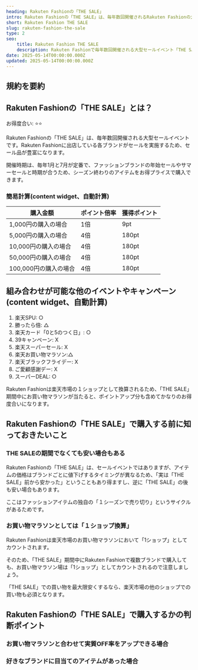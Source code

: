 ```yaml
---
heading: Rakuten Fashionの「THE SALE」
intro: Rakuten Fashionの「THE SALE」は、毎年数回開催されるRakuten Fashionの大型セールイベントです。
short: Rakuten Fashion THE SALE
slug: rakuten-fashion-the-sale
type: 2
seo:
    title: Rakuten Fashion THE SALE
    description: Rakuten Fashionで毎年数回開催される大型セールイベント「THE SALE」について解説。開催時期やセール内容、お得度合い、他のキャンペーンとの違いなど。
date: 2025-05-14T00:00:00.000Z
updated: 2025-05-14T00:00:00.000Z
---
```


## 規約を要約

## Rakuten Fashionの「THE SALE」とは？

お得度合い: ⭐️⭐️

Rakuten Fashionの「THE SALE」は、毎年数回開催される大型セールイベントです。Rakuten Fashionに出店している各ブランドがセールを実施するため、セール品が豊富になります。

開催時期は、毎年1月と7月が定番で、ファッションブランドの年始セールやサマーセールと時期が合うため、シーズン終わりのアイテムをお得プライスで購入できます。

### 簡易計算(content widget、自動計算)

|購入金額|ポイント倍率|獲得ポイント|
|---|---|---|
1,000円の購入の場合|1倍|9pt|
5,000円の購入の場合|4倍|180pt|
10,000円の購入の場合|4倍|180pt|
50,000円の購入の場合|4倍|180pt|
100,000円の購入の場合|4倍|180pt|

## 組み合わせが可能な他のイベントやキャンペーン(content widget、自動計算)

1. 楽天SPU: ○
2. 勝ったら倍: △
3. 楽天カード「0と5のつく日」: ○
4. 39キャンペーン: X
5. 楽天スーパーセール: X
6. 楽天お買い物マラソン:△
7. 楽天ブラックフライデー: X
8. ご愛顧感謝デー: X
9. スーパーDEAL: ○

Rakuten Fashionは楽天市場の１ショップとして換算されるため、「THE SALE」期間中にお買い物マラソンが当たると、ポイントアップ分も含めてかなりのお得度合いになります。

## Rakuten Fashionの「THE SALE」で購入する前に知っておきたいこと

### THE SALEの期間でなくても安い場合もある

Rakuten Fashionの「THE SALE」は、セールイベントではありますが、アイテムの価格はブランドごとに値下げするタイミングが異なるため、「実は「THE SALE」前から安かった」ということもあり得ますし、逆に「THE SALE」の後も安い場合もあります。

ここはファッションアイテムの独自の「１シーズンで売り切り」というサイクルがあるためです。

### お買い物マラソンとしては「１ショップ換算」

Rakuten Fashionは楽天市場のお買い物マラソンにおいて「1ショップ」としてカウントされます。

そのため、「THE SALE」期間中にRakuten Fashionで複数ブランドで購入しても、お買い物マラソン場は「1ショップ」としてカウントされるので注意しましょう。

「THE SALE」での買い物を最大限安くするなら、楽天市場の他のショップでの買い物も必須となります。

## Rakuten Fashionの「THE SALE」で購入するかの判断ポイント

### お買い物マラソンと合わせて実質OFF率をアップできる場合

### 好きなブランドに目当てのアイテムがあった場合



